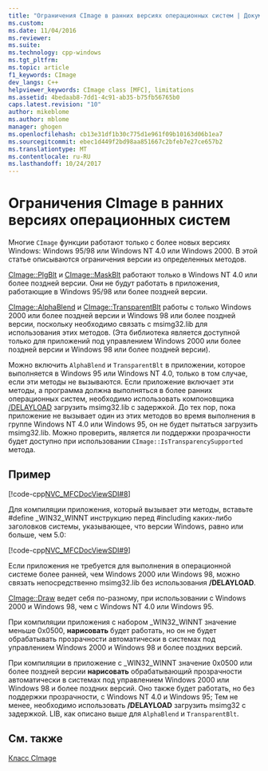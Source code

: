 ```yaml
---
title: "Ограничения CImage в ранних версиях операционных систем | Документы Microsoft"
ms.custom: 
ms.date: 11/04/2016
ms.reviewer: 
ms.suite: 
ms.technology: cpp-windows
ms.tgt_pltfrm: 
ms.topic: article
f1_keywords: CImage
dev_langs: C++
helpviewer_keywords: CImage class [MFC], limitations
ms.assetid: 4bedaab8-7dd1-4c91-ab35-b75fb56765b0
caps.latest.revision: "10"
author: mikeblome
ms.author: mblome
manager: ghogen
ms.openlocfilehash: cb13e31df1b30c775d1e961f09b10163d06b1ea7
ms.sourcegitcommit: ebec1d449f2bd98aa851667c2bfeb7e27ce657b2
ms.translationtype: MT
ms.contentlocale: ru-RU
ms.lasthandoff: 10/24/2017
---
```

# <a name="cimage-limitations-with-earlier-operating-systems"></a>Ограничения CImage в ранних версиях операционных систем
Многие `CImage` функции работают только с более новых версиях Windows: Windows 95/98 или Windows NT 4.0 или Windows 2000. В этой статье описываются ограничения версии из определенных методов.  
  
 [CImage::PlgBlt](../atl-mfc-shared/reference/cimage-class.md#plgblt) и [CImage::MaskBlt](../atl-mfc-shared/reference/cimage-class.md#maskblt) работают только в Windows NT 4.0 или более поздней версии. Они не будут работать в приложения, работающие в Windows 95/98 или более поздней версии.  
  
 [CImage::AlphaBlend](../atl-mfc-shared/reference/cimage-class.md#alphablend) и [CImage::TransparentBlt](../atl-mfc-shared/reference/cimage-class.md#transparentblt) работы с только Windows 2000 или более поздней версии и Windows 98 или более поздней версии, поскольку необходимо связать с msimg32.lib для использования этих методов. (Эта библиотека является доступной только для приложений под управлением Windows 2000 или более поздней версии и Windows 98 или более поздней версии).  
  
 Можно включить `AlphaBlend` и `TransparentBlt` в приложении, которое выполняется в Windows 95 или Windows NT 4.0, только в том случае, если эти методы не вызываются. Если приложение включает эти методы, а программа должна выполняться в более ранних операционных систем, необходимо использовать компоновщика [/DELAYLOAD](../build/reference/delayload-delay-load-import.md) загрузить msimg32.lib с задержкой. До тех пор, пока приложение не вызывает один из этих методов во время выполнения в группе Windows NT 4.0 или Windows 95, он не будет пытаться загрузить msimg32.lib. Можно проверить, является ли поддержки прозрачности будет доступно при использовании `CImage::IsTransparencySupported` метода.  
  
## <a name="example"></a>Пример  
 [!code-cpp[NVC_MFCDocViewSDI#8](../mfc/codesnippet/cpp/cimage-limitations-with-earlier-operating-systems_1.cpp)]  
  
 Для компиляции приложения, который вызывает эти методы, вставьте #define _WIN32_WINNT инструкцию перед #including каких-либо заголовков системы, указывающее, что версии Windows, равно или больше, чем 5.0:  
  
 [!code-cpp[NVC_MFCDocViewSDI#9](../mfc/codesnippet/cpp/cimage-limitations-with-earlier-operating-systems_2.h)]  
  
 Если приложения не требуется для выполнения в операционной системе более ранней, чем Windows 2000 или Windows 98, можно связать непосредственно msimg32.lib без использования **/DELAYLOAD**.  
  
 [CImage::Draw](../atl-mfc-shared/reference/cimage-class.md#draw) ведет себя по-разному, при использовании с Windows 2000 и Windows 98, чем с Windows NT 4.0 или Windows 95.  
  
 При компиляции приложения с набором _WIN32_WINNT значение меньше 0x0500, **нарисовать** будет работать, но он не будет обрабатывать прозрачности автоматически в системах под управлением Windows 2000 и Windows 98 и более поздних версий.  
  
 При компиляции в приложение с _WIN32_WINNT значение 0x0500 или более поздней версии **нарисовать** обрабатывающий прозрачности автоматически в системах под управлением Windows 2000 или Windows 98 и более поздних версий. Оно также будет работать, но без поддержки прозрачности, с Windows NT 4.0 и Windows 95; Тем не менее, необходимо использовать **/DELAYLOAD** загрузить msimg32 с задержкой. LIB, как описано выше для `AlphaBlend` и `TransparentBlt`.  
  
## <a name="see-also"></a>См. также  
 [Класс CImage](../atl-mfc-shared/reference/cimage-class.md)
